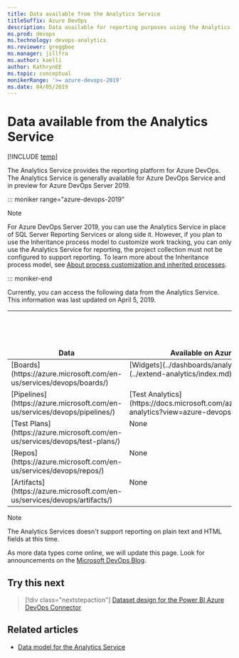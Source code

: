 ```yaml
---
title: Data available from the Analytics Service
titleSuffix: Azure DevOps
description: Data available for reporting purposes using the Analytics Service for Azure DevOps 
ms.prod: devops
ms.technology: devops-analytics
ms.reviewer: greggboe   
ms.manager: jillfra
ms.author: kaelli
author: KathrynEE
ms.topic: conceptual
monikerRange: '>= azure-devops-2019'
ms.date: 04/05/2019
---
```


# Data available from the Analytics Service

[!INCLUDE [temp](../_shared/version-azure-devops.md)]

The Analytics Service provides the reporting platform for Azure DevOps. The Analytics Service is generally available for Azure DevOps Service and in preview for Azure DevOps Server 2019. 


::: moniker range="azure-devops-2019"

> [!NOTE]   
> For Azure DevOps Server 2019, you can use the Analytics Service in place of SQL Server Reporting Services or along side it. However, if you plan to use the Inheritance process model to customize work tracking, you can only use the Analytics Service for reporting, the project collection must not be configured to support reporting. To learn more about the Inheritance process model, see [About process customization and inherited processes](/azure/devops/organizations/settings/work/inheritance-process-model). 

::: moniker-end

Currently, you can access the following data from the Analytics Service. This information was last updated on April 5, 2019. 

<table>
<tr valign="bottom">
<th width="15%">Data</th>
<th width="30%">Available on Azure DevOps Services</th>
<th width="30%">Available on Azure DevOps Server 2019</th>
<th width="25%">Future availability</th>
</tr>
<tbody valign="top">
<tr>
<td>[Boards](https://azure.microsoft.com/en-us/services/devops/boards/)</td>
<td>[Widgets](../dashboards/analytics-widgets.md), [OData](../extend-analytics/index.md), [Power BI](overview.md)</td>
<td>Same as Azure DevOps</td>
<td>Rollup - Q2, CY 2019</td>
</tr>
<tr>
<td>[Pipelines](https://azure.microsoft.com/en-us/services/devops/pipelines/)</td>
<td>[Test Analytics](https://docs.microsoft.com/azure/devops/pipelines/test/test-analytics?view=azure-devops)</td>
<td>Same as Azure DevOps</td>
<td>Build/Release - CY 2019</td>
</tr>
<tr>
<td>[Test Plans](https://azure.microsoft.com/en-us/services/devops/test-plans/)</td>
<td>None</td>
<td>None</td>
<td>Q2, CY 2019</td>
</tr>
<tr>
<td>[Repos](https://azure.microsoft.com/en-us/services/devops/repos/)</td>
<td>None</td>
<td>None</td>
<td>Under investigation</td>
</tr>
<tr>
<td>[Artifacts](https://azure.microsoft.com/en-us/services/devops/artifacts/)</td>
<td>None</td>
<td>None</td>
<td>Under investigation</td>
</tr>
</tbody>
</table>

> [!NOTE]   
> The Analytics Services doesn't support reporting on plain text and HTML fields at this time. 

As more data types come online, we will update this page. Look for announcements on the [Microsoft DevOps Blog](https://blogs.msdn.microsoft.com/devops/tag/reporting/).


## Try this next
> [!div class="nextstepaction"]
> [Dataset design for the Power BI Azure DevOps Connector](data-connector-dataset.md)

## Related articles
- [Data model for the Analytics Service](../extend-analytics/data-model-analytics-service.md)